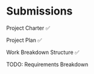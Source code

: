 # Submissions

Project Charter :white_check_mark:

Project Plan :white_check_mark:

Work Breakdown Structure :white_check_mark:

TODO: Requirements Breakdown
